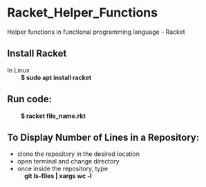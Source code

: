 # Racket_Helper_Functions
Helper functions in functional programming language - Racket

## Install Racket
In Linux <br />
&nbsp;&nbsp;&nbsp;&nbsp;&nbsp;&nbsp;&nbsp;&nbsp;**$ sudo apt install racket**

## Run code:
&nbsp;&nbsp;&nbsp;&nbsp;&nbsp;&nbsp;&nbsp;&nbsp;**$ racket file_name.rkt**

## To Display Number of Lines in a Repository:
- clone the repository in the desired location
- open terminal and change directory
- once inside the repository, type <br />
&nbsp;&nbsp;&nbsp;&nbsp;**git ls-files | xargs wc -l**
